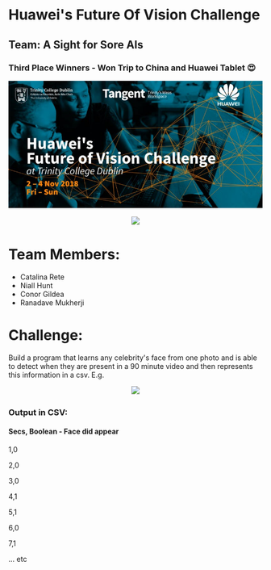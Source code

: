 # Huawei's Future Of Vision Challenge
## Team: A Sight for Sore AIs
### Third Place Winners - Won Trip to China and Huawei Tablet 😍

<p align="center">
  <img src="https://raw.githubusercontent.com/CSIGildea/a-sight-for-sore-AIs/master/huaweilogo.jpg?token=AYSfNaQ4r1MmnC2eeScensh-9Qd9Ty2dks5b6hFZwA%3D%3D"/>
</p>

<p align="center">
  <img src="https://pbs.twimg.com/media/DrOWQRcW4AADA9M.jpg:large"/>
</p>

# Team Members:
- Catalina Rete
- Niall Hunt
- Conor Gildea
- Ranadave Mukherji

# Challenge:
Build a program that learns any celebrity's face from one photo and is able to detect when they are present in a 90 minute video and then represents this information in a csv. E.g.

<p align="center">
  <img src="https://upload.wikimedia.org/wikipedia/commons/thumb/3/34/Harrison_Ford_by_Gage_Skidmore_3.jpg/220px-Harrison_Ford_by_Gage_Skidmore_3.jpg"/>
</p>

### Output in CSV:
#### Secs, Boolean - Face did appear
1,0

2,0

3,0

4,1

5,1

6,0

7,1

... etc

